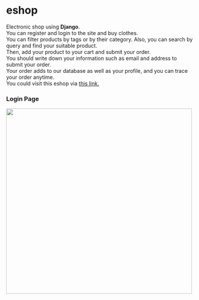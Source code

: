 # eshop

Electronic shop using **Django**.<br>
You can register and login to the site and buy clothes.<br>
You can filter products by tags or by their category. Also, you can search by query and find your suitable product.<br>
Then, add your product to your cart and submit your order.<br>
You should write down your information such as email and address to submit your order.<br>
Your order adds to our database as well as your profile, and you can trace your order anytime.<br>
You could visit this eshop via [this link.](http://ali-eshop.herokuapp.com)

### Login Page
<img height="500px" width="500px" src="https://user-images.githubusercontent.com/68470999/111617370-425d9300-87f8-11eb-91fd-a8787d634648.png"></img>
